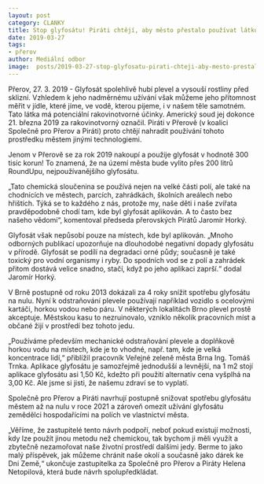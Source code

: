 ```yaml
---
layout: post
category: CLANKY
title: Stop glyfosátu! Piráti chtějí, aby město přestalo používat látku, která má potenciální karcinogenní účinky!
date: 2019-03-27
tags: 
- přerov
author: Mediální odbor
image:  posts/2019-03-27-stop-glyfosatu-pirati-chteji-aby-mesto-prestalo-pouzivat-latku-ktera-ma-potencialní-karcinogenni-ucinky.jpg  #751x422 pixelu
---
```

Přerov, 27. 3. 2019 - Glyfosát spolehlivě hubí plevel a vysouší rostliny před sklizní. Vzhledem k jeho nadměrnému užívání však můžeme jeho přítomnost měřit v jídle, které jíme, ve vodě, kterou pijeme, i v našem těle samotném. Tato látka má potenciální rakovinotvorné účinky. Americký soud jej dokonce 21. března 2019 za rakovinotvorný označil.  Piráti v Přerově (v koalici Společně pro Přerov a Piráti) proto chtějí nahradit používání tohoto prostředku městem jinými technologiemi. 

Jenom v Přerově se za rok 2019 nakoupí a použije glyfosát v hodnotě 300 tisíc korun! To znamená, že na území města bude vylito přes 200 litrů RoundUpu, nejpoužívanějšího glyfosátu. 

„Tato chemická sloučenina se používá nejen na velké části polí, ale také na chodnících ve městech, parcích, zahrádkách, školních areálech nebo hřištích. Týká se to každého z nás, protože my, naše děti i naše zvířata pravděpodobně chodí tam, kde byl glyfosát aplikován. A to často bez našeho vědomí“, komentoval předseda přerovských Pirátů Jaromír Horký.

Glyfosát však nepůsobí pouze na místech, kde byl aplikován. „Mnoho odborných publikací upozorňuje na dlouhodobé negativní dopady glyfosátu v přírodě. Glyfosát se podílí na degradaci orné půdy; současně je také toxický pro vodní organismy i ryby. Do spodních vod se z polí a zahrádek přitom dostává velice snadno, stačí, když po jeho aplikaci zaprší.“ dodal Jaromír Horký.

V Brně postupně od roku 2013 dokázali za 4 roky snížit spotřebu glyfosátu na nulu. Nyní k odstraňování plevele používají například vozidlo s ocelovými kartáči, horkou vodou nebo páru. V některých lokalitách Brno plevel prostě akceptuje.  Městskou kasu to nezruinovalo, vzniklo několik pracovních míst a občané žijí v prostředí bez tohoto jedu. 

„Používáme především mechanické odstraňování plevele a doplňkově horkou vodu na místech, kde je to vhodné, např. tam, kde je velká koncentrace lidí,“ přiblížil pracovník Veřejné zeleně města Brna Ing. Tomáš Trnka. Aplikace glyfosátu je samozřejmě jednodušší a levnější, na 1 m2 stojí aplikace glyfosátu asi 1,50 Kč, kdežto při použití alternativ cena vyšplhá na 3,00 Kč. Ale jsme si jisti, že našemu zdraví se to vyplatí.

Společně pro Přerov a Piráti navrhují postupně snižovat spotřebu glyfosátu městem až na nulu v roce 2021 a zároveň omezit užívání glyfosátu zemědělci hospodařícími na polích ve vlastnictví města.

„Věříme, že zastupitelé tento návrh podpoří, neboť pokud existují možnosti, kdy lze použít jinou metodu než chemickou, tak bychom ji měli využít a zbytečně nezamořovat naše životní prostředí dalšími jedy. Berme to jako malý příspěvek, jak můžeme chránit naše okolí a současně jako dárek ke Dni Země,“ ukončuje zastupitelka za Společně pro Přerov a Piráty Helena Netopilová, která bude návrh spolupředkládat.
